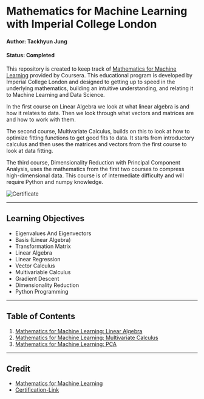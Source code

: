 # Mathematics for Machine Learning with Imperial College London

#### Author: Tackhyun Jung

#### Status: Completed

This repository is created to keep track of [Mathematics for Machine Learning](https://www.coursera.org/specializations/mathematics-machine-learning) provided by Coursera. This educational program is developed by Imperial College London and designed to getting up to speed in the underlying mathematics, building an intuitive understanding, and relating it to Machine Learning and Data Science.

In the first course on Linear Algebra we look at what linear algebra is and how it relates to data. Then we look through what vectors and matrices are and how to work with them.

The second course, Multivariate Calculus, builds on this to look at how to optimize fitting functions to get good fits to data. It starts from introductory calculus and then uses the matrices and vectors from the first course to look at data fitting.

The third course, Dimensionality Reduction with Principal Component Analysis, uses the mathematics from the first two courses to compress high-dimensional data. This course is of intermediate difficulty and will require Python and numpy knowledge.

![Certificate](https://user-images.githubusercontent.com/41291493/112722993-c37efd80-8f4f-11eb-82c3-735953ec1818.png)

---

## Learning Objectives
* Eigenvalues And Eigenvectors
* Basis (Linear Algebra)
* Transformation Matrix
* Linear Algebra
* Linear Regression
* Vector Calculus
* Multivariable Calculus
* Gradient Descent
* Dimensionality Reduction
* Python Programming

---

## Table of Contents

1. [Mathematics for Machine Learning: Linear Algebra](https://github.com/takhyun12/Mathematics-for-Machine-Learning/tree/main/Linear%20Algebra)
2. [Mathematics for Machine Learning: Multivariate Calculus](https://github.com/takhyun12/Mathematics-for-Machine-Learning/tree/main/Multivariate%20Calculus)
3. [Mathematics for Machine Learning: PCA](https://github.com/takhyun12/Mathematics-for-Machine-Learning/tree/main/PCA)

---

## Credit

* [Mathematics for Machine Learning](https://www.coursera.org/specializations/mathematics-machine-learning)
* [Certification-Link](https://www.coursera.org/account/accomplishments/specialization/G56RYAP7LC8Y)
